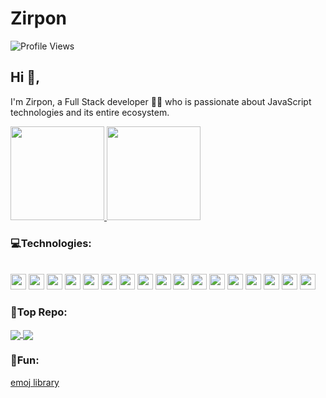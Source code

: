# Zirpon

![Profile Views](https://komarev.com/ghpvc/?username=Zirpon&color=green)

## Hi 👋, 
I'm Zirpon, a Full Stack developer 👨‍💻 who is passionate about JavaScript technologies and its entire ecosystem. 

<p align="justify">
  <a href="https://github.com/Zirpon/github-readme-stats">
    <img
      height="150"
      src="https://github-readme-stats.vercel.app/api?username=Zirpon&count_private=true&show_icons=true&custom_title=Github%20Status&show=issues&theme=radical"
    />
  </a>
   <a href="https://github.com/Zirpon/github-readme-stats">
    <img
      height="150"
      src="https://github-readme-stats.vercel.app/api/top-langs/?username=Zirpon&layout=compact&theme=radical" />
  </a>  
</p>

### 💻Technologies:
<div style="display: inline_block"><br>
  <code><img height="25" src="https://cdn.jsdelivr.net/gh/devicons/devicon/icons/amazonwebservices/amazonwebservices-original.svg"></code>
  <code><img height="25" src="https://cdn.jsdelivr.net/gh/devicons/devicon/icons/javascript/javascript-original.svg"></code>
  <code><img height="25" src="https://cdn.jsdelivr.net/gh/devicons/devicon/icons/typescript/typescript-original.svg"></code> 
  <code><img height="25" src="https://cdn.jsdelivr.net/gh/devicons/devicon/icons/nodejs/nodejs-original.svg"></code>
  <code><img height="25" src="https://cdn.jsdelivr.net/gh/devicons/devicon/icons/graphql/graphql-plain-wordmark.svg"></code>
  <code><img height="25" src="https://cdn.jsdelivr.net/gh/devicons/devicon/icons/sequelize/sequelize-original.svg"></code>
  <code><img height="25" src="https://cdn.jsdelivr.net/gh/devicons/devicon/icons/nestjs/nestjs-plain.svg"></code>
  <code><img height="25" src="https://cdn.jsdelivr.net/gh/devicons/devicon/icons/postgresql/postgresql-original.svg"></code>
  <code><img height="25" src="https://cdn.jsdelivr.net/gh/devicons/devicon/icons/docker/docker-original.svg"></code>
  <code><img height="25" src="https://cdn.jsdelivr.net/gh/devicons/devicon/icons/html5/html5-original.svg"></code>
  <code><img height="25" src="https://cdn.jsdelivr.net/gh/devicons/devicon/icons/css3/css3-original.svg"></code>
  <code><img height="25" src="https://cdn.jsdelivr.net/gh/devicons/devicon/icons/react/react-original.svg"></code>
  <code><img height="25" src="https://cdn.jsdelivr.net/gh/devicons/devicon/icons/redux/redux-original.svg"></code>
  <code><img height="25" src="https://cdn.jsdelivr.net/gh/devicons/devicon/icons/tailwindcss/tailwindcss-plain.svg"></code>
  <code><img height="25" src="https://cdn.jsdelivr.net/gh/devicons/devicon/icons/sass/sass-original.svg"></code>
  <code><img height="25" src="https://cdn.jsdelivr.net/gh/devicons/devicon/icons/materialui/materialui-original.svg"></code>
  <code><img height="25" src="https://cdn.jsdelivr.net/gh/devicons/devicon/icons/linux/linux-original.svg"></code>
</div>

### 🦎Top Repo:

<a href="https://github.com/Zirpon/majSoulRecordPrint">
 <img align="center" src="https://github-readme-stats.vercel.app/api/pin/?username=Zirpon&repo=majSoulRecordPrint&theme=dark" />
</a>

<a href="https://github.com/Zirpon/terminal-wechat">
 <img align="center" src="https://github-readme-stats.vercel.app/api/pin/?username=Zirpon&repo=terminal-wechat&theme=dark" />
</a>

### 🎢Fun:

[emoj library](https://emoji.muan.co/)